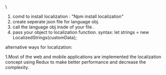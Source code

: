 
<!-- we can make the application support to different languages using different localization third party libraries below  is the one of the comd to support localization --->\

1. comd to install localization : "Npm install localization"
2. create seperate json file for language obj.
3. call the language obj insde of your file .
4. pass your object to localization function.
    syntax: let strings = new LocalizedStrings(customData);



alternative ways for localization:

1.Most of the web and mobile applications are implemented the localization concept using Redux to make better performance and decrease the complexity.


 
